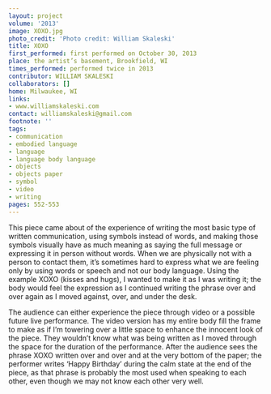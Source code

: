 ```yaml
---
layout: project
volume: '2013'
image: XOXO.jpg
photo_credit: 'Photo credit: William Skaleski'
title: XOXO
first_performed: first performed on October 30, 2013
place: the artist’s basement, Brookfield, WI
times_performed: performed twice in 2013
contributor: WILLIAM SKALESKI
collaborators: []
home: Milwaukee, WI
links:
- www.williamskaleski.com
contact: williamskaleski@gmail.com
footnote: ''
tags:
- communication
- embodied language
- language
- language body language
- objects
- objects paper
- symbol
- video
- writing
pages: 552-553
---
```


This piece came about of the experience of writing the most basic type of written communication, using symbols instead of words, and making those symbols visually have as much meaning as saying the full message or expressing it in person without words. When we are physically not with a person to contact them, it’s sometimes hard to express what we are feeling only by using words or speech and not our body language. Using the example XOXO (kisses and hugs), I wanted to make it as I was writing it; the body would feel the expression as I continued writing the phrase over and over again as I moved against, over, and under the desk.

The audience can either experience the piece through video or a possible future live performance. The video version has my entire body fill the frame to make as if I’m towering over a little space to enhance the innocent look of the piece. They wouldn’t know what was being written as I moved through the space for the duration of the performance. After the audience sees the phrase XOXO written over and over and at the very bottom of the paper; the performer writes ‘Happy Birthday’ during the calm state at the end of the piece, as that phrase is probably the most used when speaking to each other, even though we may not know each other very well.
